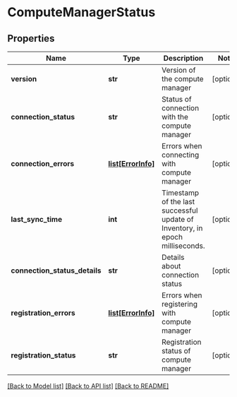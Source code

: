 # ComputeManagerStatus

## Properties
Name | Type | Description | Notes
------------ | ------------- | ------------- | -------------
**version** | **str** | Version of the compute manager | [optional] 
**connection_status** | **str** | Status of connection with the compute manager | [optional] 
**connection_errors** | [**list[ErrorInfo]**](ErrorInfo.md) | Errors when connecting with compute manager | [optional] 
**last_sync_time** | **int** | Timestamp of the last successful update of Inventory, in epoch milliseconds. | [optional] 
**connection_status_details** | **str** | Details about connection status | [optional] 
**registration_errors** | [**list[ErrorInfo]**](ErrorInfo.md) | Errors when registering with compute manager | [optional] 
**registration_status** | **str** | Registration status of compute manager | [optional] 

[[Back to Model list]](../README.md#documentation-for-models) [[Back to API list]](../README.md#documentation-for-api-endpoints) [[Back to README]](../README.md)

